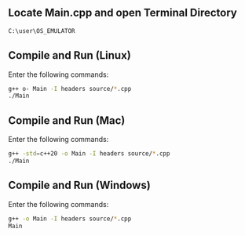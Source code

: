 ## Locate Main.cpp and open Terminal Directory
```bash
C:\user\OS_EMULATOR
```

## Compile and Run (Linux)
Enter the following commands: 
```bash
g++ o- Main -I headers source/*.cpp
./Main
```

## Compile and Run (Mac)
Enter the following commands:
```bash
g++ -std=c++20 -o Main -I headers source/*.cpp
./Main
```

## Compile and Run (Windows)
Enter the following commands: 
```bash
g++ -o Main -I headers source/*.cpp 
Main
```
